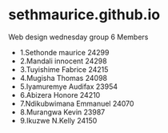 # sethmaurice.github.io
Web design wednesday group 6
Members

<ul>
    <li>1.Sethonde maurice 24299</li>
    <li>2.Mandali innocent 24298</li>
    <li>3.Tuyishime Fabrice 24215</li>
    <li>4.Mugisha Thomas 24098</li>
    <li>5.Iyamuremye Audifax 23954</li>
    <li>6.Abizera Honore 24210</li>
    <li>7.Ndikubwimana Emmanuel 24070</li>
    <li>8.Murangwa Kevin 23987</li>
    <li>9.Ikuzwe N.Kelly 24150</li>
</ul>